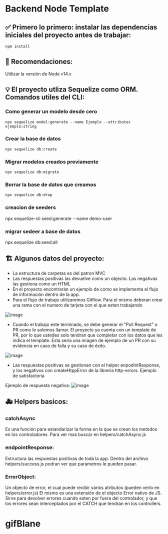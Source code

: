 # Backend Node Template

## ✅ Primero lo primero: instalar las dependencias iniciales del proyecto antes de trabajar:

```
npm install
```

## 🚩 Recomendaciones:

Utilizar la versión de Node v14.x

## 💡 El proyecto utliza Sequelize como ORM. Comandos utiles del CLI:

### Como generar un modelo desde cero

```
npx sequelize model:generate --name Ejemplo --attributes ejemplo:string
```

### Crear la base de datos

```
npx sequelize db:create
```

### Migrar modelos creados previamente

```
npx sequelize db:migrate
```

### Borrar la base de datos que creamos

```
npx sequelize db:drop
```

### creacion de seeders

npx sequelize-cli seed:generate --name demo-user

### migrar sedeer a base de datos

npx sequelize db:seed:all

## 🏗 Algunos datos del proyecto:

-   La estructura de carpetas es del patron MVC
-   Las respuestas positivas las devuelve como un objecto. Las negativas las gestiona como un HTML
-   En el proyecto encontrarán un ejemplo de como se implementa el flujo de información dentro de la app.
-   Para el flujo de trabajo utilizaremos Gitflow. Para el mismo deberan crear una rama con el numero de tarjeta con el que esten trabajando

![image](https://user-images.githubusercontent.com/79473217/193649836-2720c8f4-a038-4014-b9a5-c515a9aee273.png)

-   Cuando el trabajo este terminado, se debe generar el "Pull Request" o PR como le solemos llamar. El proyecto ya cuenta con un template de PR, por lo que ustedes solo tendran que completar con los datos que les indica el template. Esta seria una imagen de ejemplo de un PR con su evidencia en caso de falla y su caso de éxito.

![image](https://user-images.githubusercontent.com/79473217/193650283-f9d52ece-3548-4a27-8cbf-63fc9fcf72e2.png)

-   Las respuestas positivas se gestionan con el helper enpodintResponse, y los negativos con createHtppError de la libreria http-errors.
    Ejemplo de satisfactoria

Ejemplo de respuesta negativa:
![image](https://user-images.githubusercontent.com/79473217/193651690-f0081ce6-9d2e-43ca-9986-bec8a9082d7f.png)

## 🚑 Helpers basicos:

### catchAsync

Es una función para estandarizar la forma en la que se crean los metodos en los controladores. Para ver mas buscar en helpers/catchAsync.js

### endpointResponse:

Estructura las respuestas positivas de toda la app. Dentro del archivo helpers/success.js podran ver que parametros le pueden pasar.

### ErrorObject:

Un objecto de error, el cual puede recibir varios atributos (pueden verlo en helpers/error.js)
El mismo es una extensión de el objecto Error nativo de JS. Sirve para devolver errores cuando esten por fuera del controlador, y que los errores sean interceptados por el CATCH que tendran en los controllers.

# gifBlane
